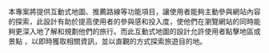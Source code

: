 本專案將提供互動式地圖、推薦路線等功能項目，讓使用者能夠主動參與網站內容的探索，此設計有助於提高使用者的參與感和投入度，使他們在瀏覽網站的同時能夠更深入地了解和規劃他們的旅行。而此互動式地圖的設計允許使用者點擊地區或景點
，以即時獲取相關資訊，並以直觀的方式探索旅遊目的地。
